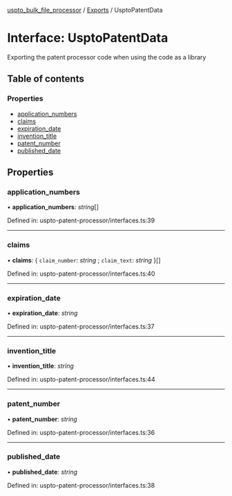 [uspto_bulk_file_processor](../README.md) / [Exports](../modules.md) / UsptoPatentData

# Interface: UsptoPatentData

Exporting the patent processor code when using the code as a library

## Table of contents

### Properties

- [application\_numbers](usptopatentdata.md#application_numbers)
- [claims](usptopatentdata.md#claims)
- [expiration\_date](usptopatentdata.md#expiration_date)
- [invention\_title](usptopatentdata.md#invention_title)
- [patent\_number](usptopatentdata.md#patent_number)
- [published\_date](usptopatentdata.md#published_date)

## Properties

### application\_numbers

• **application\_numbers**: *string*[]

Defined in: uspto-patent-processor/interfaces.ts:39

___

### claims

• **claims**: { `claim_number`: *string* ; `claim_text`: *string*  }[]

Defined in: uspto-patent-processor/interfaces.ts:40

___

### expiration\_date

• **expiration\_date**: *string*

Defined in: uspto-patent-processor/interfaces.ts:37

___

### invention\_title

• **invention\_title**: *string*

Defined in: uspto-patent-processor/interfaces.ts:44

___

### patent\_number

• **patent\_number**: *string*

Defined in: uspto-patent-processor/interfaces.ts:36

___

### published\_date

• **published\_date**: *string*

Defined in: uspto-patent-processor/interfaces.ts:38
